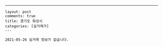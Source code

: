 ---
    layout: post
    comments: true
    title: 경기도 화성시
    categories: [실거래가]
    ---

    2021-05-26 실거래 정보가 없습니다.

    